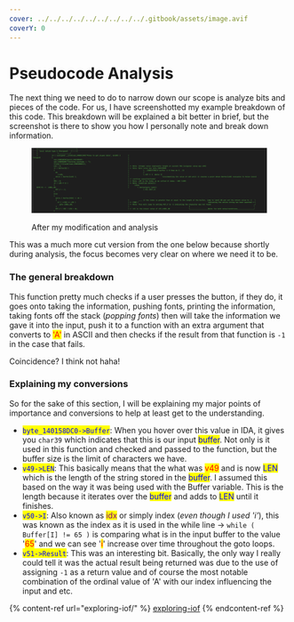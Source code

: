 ```yaml
---
cover: ../../../../../../../../../.gitbook/assets/image.avif
coverY: 0
---
```


# Pseudocode Analysis

The next thing we need to do to narrow down our scope is analyze bits and pieces of the code. For us, I have screenshotted my example breakdown of this code. This breakdown will be explained a bit better in brief, but the screenshot is there to show you how I personally note and break down information.

<figure><img src="../../../../../../../../../.gitbook/assets/PseudocodebreakdownA.png" alt=""><figcaption><p>After my modification and analysis</p></figcaption></figure>

This was a much more cut version from the one below because shortly during analysis, the focus becomes very clear on where we need it to be.&#x20;

### The general breakdown

This function pretty much checks if a user presses the button, if they do, it goes onto taking the information, pushing fonts, printing the information, taking fonts off the stack (_popping fonts_) then will take the information we gave it into the input, push it to a function with an extra argument that converts to <mark style="color:red;">'A'</mark> in ASCII and then checks if the result from that function is `-1` in the case that fails.

Coincidence? I think not haha!

### Explaining my conversions

So for the sake of this section, I will be explaining my major points of importance and conversions to help at least get to the understanding.

* <mark style="color:blue;">`byte_140158DC0->Buffer`</mark>: When you hover over this value in IDA, it gives you `char39` which indicates that this is our input <mark style="color:blue;">buffer</mark>. Not only is it used in this function and checked and passed to the function, but the buffer size is the limit of characters we have.&#x20;
* <mark style="color:blue;">`v49->LEN`</mark>: This basically means that the what was <mark style="color:red;">v49</mark> and is now <mark style="color:blue;">LEN</mark> which is the length of the string stored in the <mark style="color:blue;">buffer</mark>. I assumed this based on the way it was being used with the Buffer variable. This is the length because it iterates over the <mark style="color:blue;">buffer</mark> and adds to <mark style="color:blue;">LEN</mark> until it finishes.&#x20;
* <mark style="color:blue;">`v50->I`</mark>: Also known as <mark style="color:purple;">idx</mark> or simply index (_even though I used 'i'_), this was known as the index as it is used in the while line -> `while ( Buffer[I] != 65 )` is comparing what is in the input buffer to the value '<mark style="color:red;">65</mark>' and we can see '<mark style="color:red;">i</mark>' increase over time throughout the goto loops.
* <mark style="color:blue;">`v51->Result`</mark>: This was an interesting bit. Basically, the only way I really could tell it was the actual result being returned was due to the use of assigning `-1` as a return value and of course the most notable combination of the ordinal value of 'A' with our index influencing the input and etc.

{% content-ref url="exploring-iof/" %}
[exploring-iof](exploring-iof/)
{% endcontent-ref %}
